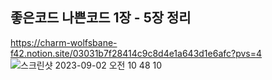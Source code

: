 ## 좋은코드 나쁜코드 1장 - 5장 정리
https://charm-wolfsbane-f42.notion.site/03031b7f28414c9c8d4e1a643d1e6afc?pvs=4
![스크린샷 2023-09-02 오전 10 48 10](https://github.com/AUSG/2023-book-study/assets/77230391/93078904-987e-4f7c-8c64-5bed0f6bb3ac)
